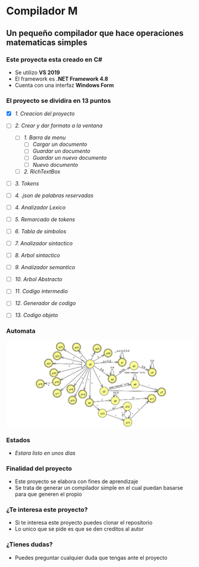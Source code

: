 # Compilador M
## Un pequeño compilador que hace operaciones matematicas simples



### Este proyecta esta creado en C#
- Se utilizo **VS 2019**
- El framework es **.NET Framework 4.8**
- Cuenta con una interfaz **Windows Form**

### El proyecto se dividira en 13 puntos
- [x] *1. Creacion del proyecto*
- [ ] *2. Crear y dar formato a la ventana*
     - [ ] *1. Barra de menu*
       - [ ] *Cargar un documento*
       - [ ] *Guardar un documento*
       - [ ] *Guardar un nuevo documento*
       - [ ] *Nuevo documento*
     - [ ] *2. RichTextBox*
- [ ] *3. Tokens*
- [ ] *4. .json de palabras reservadas*
- [ ] *4. Analizador Lexico*
- [ ] *5. Remarcado de tokens*
- [ ] *6. Tabla de simbolos*
- [ ] *7. Analizador sintactico*
- [ ] *8. Arbol sintactico*
- [ ] *9. Analizador semantico*
- [ ] *10. Arbol Abstracto*
- [ ] *11. Codigo intermedio*
- [ ] *12. Generador de codigo*
- [ ] *13. Codigo objeto*



### Automata
![Alt text](automata/lexico.png "Automata") 

### Estados
- *Estara listo en unos dias*

### Finalidad del proyecto
- Este proyecto se elabora con fines de aprendizaje
- Se trata de generar un compilador simple en el cual puedan basarse para que generen el propio

### ¿Te interesa este proyecto?
- Si te interesa este proyecto puedes clonar el repositorio
- Lo unico que se pide es que se den creditos al autor


### ¿Tienes dudas?
- Puedes preguntar cualquier duda que tengas ante el proyecto
